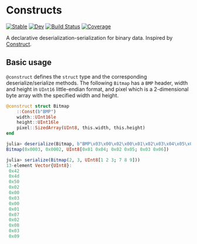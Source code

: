 # Constructs

[![Stable](https://img.shields.io/badge/docs-stable-blue.svg)](https://miRoox.github.io/Constructs.jl/stable)
[![Dev](https://img.shields.io/badge/docs-dev-blue.svg)](https://miRoox.github.io/Constructs.jl/dev)
[![Build Status](https://github.com/miRoox/Constructs.jl/workflows/CI/badge.svg)](https://github.com/miRoox/Constructs.jl/actions)
[![Coverage](https://codecov.io/gh/miRoox/Constructs.jl/branch/master/graph/badge.svg)](https://codecov.io/gh/miRoox/Constructs.jl)

A declarative deserialization-serialization for binary data.
Inspired by [Construct](https://construct.readthedocs.io/).

## Basic usage

`@construct` defines the `struct` type and the corresponding deserialize/serialize methods.
The following `Bitmap` has a `BMP` header, width and height in `UInt16` little-endian format,
and pixel which is a 2-dimensional byte array with the specified width and height.

```julia
@construct struct Bitmap
    ::Const(b"BMP")
    width::UInt16le
    height::UInt16le
    pixel::SizedArray(UInt8, this.width, this.height)
end
```

```julia
julia> deserialize(Bitmap, b"BMP\x03\x00\x02\x00\x01\x02\x03\x04\x05\x06")
Bitmap(0x0003, 0x0002, UInt8[0x01 0x04; 0x02 0x05; 0x03 0x06])
```

```julia
julia> serialize(Bitmap(2, 3, UInt8[1 2 3; 7 8 9]))
13-element Vector{UInt8}:
 0x42
 0x4d
 0x50
 0x02
 0x00
 0x03
 0x00
 0x01
 0x07
 0x02
 0x08
 0x03
 0x09
```
